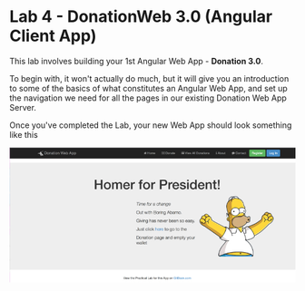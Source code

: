 # Lab 4 - DonationWeb 3.0 (Angular Client App)

This lab involves building your 1st Angular Web App - **Donation 3.0**.

To begin with, it won't actually do much, but it will give you an introduction to some of the basics of what constitutes an Angular Web App, and set up the navigation we need for all the pages in our existing Donation Web App Server.

Once you've completed the Lab, your new Web App should look something like this

![](../images/donationwebapp.jpg)